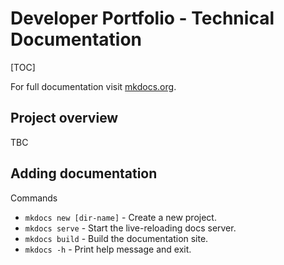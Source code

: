 # Developer Portfolio - Technical Documentation

[TOC]

For full documentation visit [mkdocs.org](https://www.mkdocs.org).

## Project overview

TBC

## Adding documentation

Commands

* `mkdocs new [dir-name]` - Create a new project.
* `mkdocs serve` - Start the live-reloading docs server.
* `mkdocs build` - Build the documentation site.
* `mkdocs -h` - Print help message and exit.
